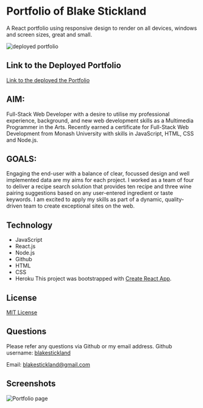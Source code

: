 <!-- Title of the project -->
# Portfolio of Blake Stickland

A React portfolio using responsive design to render on all devices, windows and screen sizes, great and small.

![deployed portfolio](https://user-images.githubusercontent.com/73763708/120412596-277fd100-c39a-11eb-92bf-ec88cb69e9aa.png)

## Link to the Deployed Portfolio
[Link to the deployed the Portfolio](https://blakestickland.github.io/react-portfolio)

## AIM:

Full-Stack Web Developer with a desire to utilise my professional experience, background, and new web development skills as a Multimedia Programmer in the Arts. Recently earned a certificate for Full-Stack Web Development from Monash University with skills in JavaScript, HTML, CSS and Node.js.

## GOALS:

Engaging the end-user with a balance of clear, focussed design and well implemented data are my aims for each project. I worked as a team of four to deliver a recipe search solution that provides ten recipe and three wine pairing suggestions based on any user-entered ingredient or taste keywords. I am excited to apply my skills as part of a dynamic, quality-driven team to create exceptional sites on the web.

## Technology
* JavaScript
* React.js
* Node.js
* Github
* HTML
* CSS
* Heroku
This project was bootstrapped with [Create React App](https://github.com/facebook/create-react-app).


## License
[MIT License](https://choosealicense.com/licenses/)


## Questions
Please refer any questions via Github or my email address.
Github username: [blakestickland](https://github.com/blakestickland)

Email: blakestickland@gmail.com

## Screenshots

![Portfolio page](https://user-images.githubusercontent.com/73763708/120412632-3b2b3780-c39a-11eb-9371-5f793466d312.png)
